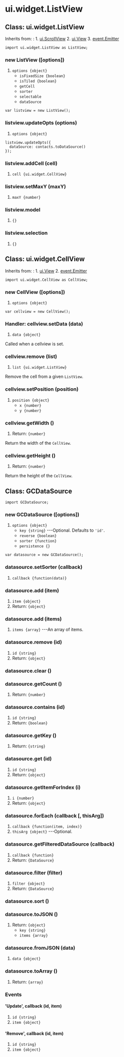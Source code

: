 # ui.widget.ListView

## Class: ui.widget.ListView

Inherits from:
:    1. [ui.ScrollView](./ui-scrollview.html)
     2. [ui.View](./ui-view.html)
     3. [event.Emitter](./event.html#class-event.emitter)

~~~
import ui.widget.ListView as ListView;
~~~

### new ListView ([options])
1. `options {object}`
	* `isFixedSize {boolean}`
	* `isTiled {boolean}`
	* `getCell`
	* `sorter`
	* `selectable`
	* `dataSource`

~~~
var listview = new ListView();
~~~

### listview.updateOpts (options)
1. `options {object}`

~~~
listview.updateOpts({
  dataSource: contacts.toDataSource()
});
~~~

### listview.addCell (cell)
1. `cell {ui.widget.CellView}`

### listview.setMaxY (maxY)
1. `maxY {number}`

### listview.model
1. `{}`

### listview.selection
1. `{}`


## Class: ui.widget.CellView

Inherits from:
:    1. [ui.View](./ui-view.html)
     2. [event.Emitter](./event.html#class-event.emitter)

~~~
import ui.widget.CellView as CellView;
~~~

### new CellView ([options])
1. `options {object}`

~~~
var cellview = new CellView();
~~~

### Handler: cellview.setData (data)
1. `data {object}`

Called when a cellview is set.

### cellview.remove (list)
1. `list {ui.widget.ListView}`

Remove the cell from a given `ListView`.

### cellview.setPosition (position)
1. `position {object}`
	* `x {number}`
	* `y {number}`

### cellview.getWidth ()
1. Return: `{number}`

Return the width of the `CellView`.

### cellview.getHeight ()
1. Return: `{number}`

Return the height of the `CellView`.


## Class: GCDataSource

~~~
import GCDataSource;
~~~

### new GCDataSource ([options])
1. `options {object}`
	* `key {string}` ---Optional. Defaults to `'id'`.
	* `reverse {boolean}`
	* `sorter {function}`
	* `persistence {}`

~~~
var datasource = new GCDataSource();
~~~

### datasource.setSorter (callback)
1. `callback {function(data)}`

### datasource.add (item)
1. `item {object}`
2. Return: `{object}`

### datasource.add (items)
1. `items {array}` ---An array of items.

### datasource.remove (id)
1. `id {string}`
2. Return: `{object}`

### datasource.clear ()

### datasource.getCount ()
1. Return: `{number}`

### datasource.contains (id)
1. `id {string}`
2. Return: `{boolean}`

### datasource.getKey ()
1. Return: `{string}`

### datasource.get (id)
1. `id {string}`
2. Return: `{object}`

### datasource.getItemForIndex (i)
1. `i {number}`
2. Return: `{object}`

### datasource.forEach (callback [, thisArg])
1. `callback {function(item, index)}`
2. `thisArg {object}` ---Optional.

### datasource.getFilteredDataSource (callback)
1. `callback {function}`
2. Return: `{DataSource}`

### datasource.filter (filter)
1. `filter {object}`
2. Return: `{DataSource}`

### datasource.sort ()

### datasource.toJSON ()
1. Return: `{object}`
	* `key {string}`
	* `items {array}`

### datasource.fromJSON (data)
1. `data {object}`

### datasource.toArray ()
1. Return: `{array}`

### Events

#### \'Update\', callback (id, item)
1. `id {string}`
2. `item {object}`

#### \'Remove\', callback (id, item)
1. `id {string}`
2. `item {object}`
